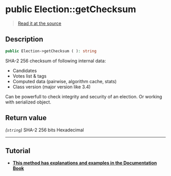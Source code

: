 # public Election::getChecksum

> [Read it at the source](https://github.com/julien-boudry/Condorcet/blob/master/src/Election.php#L261)

## Description    

```php
public Election->getChecksum ( ): string
```

SHA-2 256 checksum of following internal data:
* Candidates
* Votes list & tags
* Computed data (pairwise, algorithm cache, stats)
* Class version (major version like 3.4)

Can be powerfull to check integrity and security of an election. Or working with serialized object.


## Return value   

*(`string`)* SHA-2 256 bits Hexadecimal


---------------------------------------

## Tutorial

* **[This method has explanations and examples in the Documentation Book](https://docs.condorcet.io/book/3.AsPhpLibrary/8.GoFurther/2.CryptographicChecksum)**    
